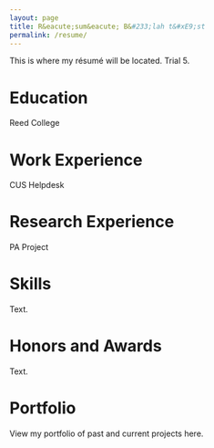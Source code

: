 ```yaml
---
layout: page
title: R&eacute;sum&eacute; B&#233;lah t&#xE9;st
permalink: /resume/
---
```


This is where my r&eacute;sum&eacute; will be located. Trial 5.

# Education
Reed College

# Work Experience
CUS Helpdesk

# Research Experience
PA Project

# Skills
Text.

# Honors and Awards
Text.

# Portfolio
View my portfolio of past and current projects here.